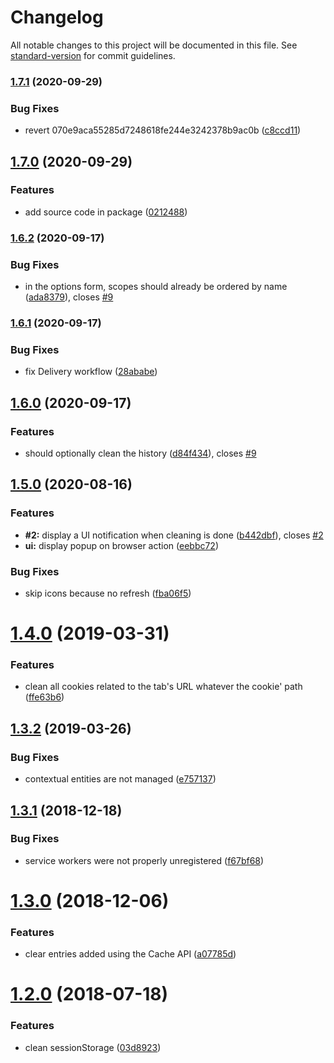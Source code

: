 # Changelog

All notable changes to this project will be documented in this file. See [standard-version](https://github.com/conventional-changelog/standard-version) for commit guidelines.

### [1.7.1](https://github.com/tmorin/ff-cpdn/compare/v1.7.0...v1.7.1) (2020-09-29)


### Bug Fixes

* revert 070e9aca55285d7248618fe244e3242378b9ac0b ([c8ccd11](https://github.com/tmorin/ff-cpdn/commit/c8ccd11c1918dd8792773335bd5804751597babd))

## [1.7.0](https://github.com/tmorin/ff-cpdn/compare/v1.6.2...v1.7.0) (2020-09-29)


### Features

* add source code in package ([0212488](https://github.com/tmorin/ff-cpdn/commit/021248817d5c6058a77501abed358bb09d0373ed))

### [1.6.2](https://github.com/tmorin/ff-cpdn/compare/v1.6.1...v1.6.2) (2020-09-17)


### Bug Fixes

* in the options form, scopes should already be ordered by name ([ada8379](https://github.com/tmorin/ff-cpdn/commit/ada83798e84c093b5e07411f44c5f85fffbc57c7)), closes [#9](https://github.com/tmorin/ff-cpdn/issues/9)

### [1.6.1](https://github.com/tmorin/ff-cpdn/compare/v1.6.0...v1.6.1) (2020-09-17)


### Bug Fixes

* fix Delivery workflow ([28ababe](https://github.com/tmorin/ff-cpdn/commit/28ababea11bc618c99ac5f7e89e5d10905c4e031))

## [1.6.0](https://github.com/tmorin/ff-cpdn/compare/v1.5.0...v1.6.0) (2020-09-17)


### Features

* should optionally clean the history ([d84f434](https://github.com/tmorin/ff-cpdn/commit/d84f4346c5114588b4ad35de6eda472158b6fe86)), closes [#9](https://github.com/tmorin/ff-cpdn/issues/9)

## [1.5.0](https://github.com/tmorin/ff-cpdn/compare/v1.4.0...v1.5.0) (2020-08-16)


### Features

* **#2:** display a UI notification when cleaning is done ([b442dbf](https://github.com/tmorin/ff-cpdn/commit/b442dbf1d8e35fe264d1eb501719b58c26ea7801)), closes [#2](https://github.com/tmorin/ff-cpdn/issues/2)
* **ui:** display popup on browser action ([eebbc72](https://github.com/tmorin/ff-cpdn/commit/eebbc729649beb64db7e1af5545ccd03cbbeaf1b))


### Bug Fixes

* skip icons because no refresh ([fba06f5](https://github.com/tmorin/ff-cpdn/commit/fba06f5c72b1b47af5b50c9aaf012ea0c0e2fe91))

# [1.4.0](https://github.com/tmorin/ff-cpdn/compare/v1.3.2...v1.4.0) (2019-03-31)


### Features

* clean all cookies related to the tab's URL whatever the cookie' path ([ffe63b6](https://github.com/tmorin/ff-cpdn/commit/ffe63b6))



## [1.3.2](https://github.com/tmorin/ff-cpdn/compare/v1.3.1...v1.3.2) (2019-03-26)


### Bug Fixes

* contextual entities are not managed ([e757137](https://github.com/tmorin/ff-cpdn/commit/e757137))



<a name="1.3.1"></a>
## [1.3.1](https://github.com/tmorin/ff-cpdn/compare/v1.3.0...v1.3.1) (2018-12-18)


### Bug Fixes

* service workers were not properly unregistered ([f67bf68](https://github.com/tmorin/ff-cpdn/commit/f67bf68))



<a name="1.3.0"></a>
# [1.3.0](https://github.com/tmorin/ff-cpdn/compare/v1.2.0...v1.3.0) (2018-12-06)


### Features

* clear entries added using the Cache API ([a07785d](https://github.com/tmorin/ff-cpdn/commit/a07785d))



<a name="1.2.0"></a>
# [1.2.0](https://github.com/tmorin/ff-cpdn/compare/v1.1.0...v1.2.0) (2018-07-18)


### Features

* clean sessionStorage ([03d8923](https://github.com/tmorin/ff-cpdn/commit/03d8923))
